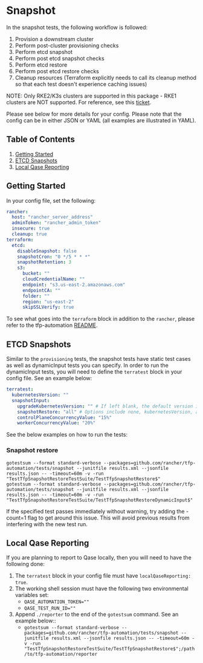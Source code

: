 # Snapshot

In the snapshot tests, the following workflow is followed:

1. Provision a downstream cluster
2. Perform post-cluster provisioning checks
3. Perform etcd snapshot
4. Perform post etcd snapshot checks
5. Perform etcd restore
6. Perform post etcd restore checks
7. Cleanup resources (Terraform explicitly needs to call its cleanup method so that each test doesn't experience caching issues)

NOTE: Only RKE2/K3s clusters are supported in this package - RKE1 clusters are NOT supported. For reference, see this [ticket](https://github.com/rancher/terraform-provider-rancher2/issues/1292). 

Please see below for more details for your config. Please note that the config can be in either JSON or YAML (all examples are illustrated in YAML).

## Table of Contents
1. [Getting Started](#Getting-Started)
2. [ETCD Snapshots](#ETCD-Snapshots)
3. [Local Qase Reporting](#Local-Qase-Reporting)

## Getting Started
In your config file, set the following:
```yaml
rancher:
  host: "rancher_server_address"
  adminToken: "rancher_admin_token"
  insecure: true
  cleanup: true
terraform:
  etcd:
    disableSnapshot: false
    snapshotCron: "0 */5 * * *"
    snapshotRetention: 3
    s3:
      bucket: ""
      cloudCredentialName: ""
      endpoint: "s3.us-east-2.amazonaws.com"
      endpointCA: ""
      folder: ""
      region: "us-east-2"
      skipSSLVerify: true
```

To see what goes into the `terraform` block in addition to the `rancher`, please refer to the tfp-automation [README](../../README.md).

## ETCD Snapshots
Similar to the `provisioning` tests, the snapshot tests have static test cases as well as dynamicInput tests you can specify. In order to run the dynamicInput tests, you will need to define the `terratest` block in your config file. See an example below:

```yaml
terratest:
  kubernetesVersion: ""
  snapshotInput:
    upgradeKubernetesVersion: "" # If left blank, the default version in Rancher will be used.
    snapshotRestore: "all" # Options include none, kubernetesVersion, all. Option 'none' means that only the etcd will be restored.
    controlPlaneConcurrencyValue: "15%"
    workerConcurrencyValue: "20%"
  ```

See the below examples on how to run the tests:

### Snapshot restore
`gotestsum --format standard-verbose --packages=github.com/rancher/tfp-automation/tests/snapshot --junitfile results.xml --jsonfile results.json -- -timeout=60m -v -run "TestTfpSnapshotRestoreTestSuite/TestTfpSnapshotRestore$"` \
`gotestsum --format standard-verbose --packages=github.com/rancher/tfp-automation/tests/snapshot --junitfile results.xml --jsonfile results.json -- -timeout=60m -v -run "TestTfpSnapshotRestoreTestSuite/TestTfpSnapshotRestoreDynamicInput$"`

If the specified test passes immediately without warning, try adding the -count=1 flag to get around this issue. This will avoid previous results from interfering with the new test run.

## Local Qase Reporting
If you are planning to report to Qase locally, then you will need to have the following done:
1. The `terratest` block in your config file must have `localQaseReporting: true`.
2. The working shell session must have the following two environmental variables set:
     - `QASE_AUTOMATION_TOKEN=""`
     - `QASE_TEST_RUN_ID=""`
3. Append `./reporter` to the end of the `gotestsum` command. See an example below::
     - `gotestsum --format standard-verbose --packages=github.com/rancher/tfp-automation/tests/snapshot --junitfile results.xml --jsonfile results.json -- -timeout=60m -v -run "TestTfpSnapshotRestoreTestSuite/TestTfpSnapshotRestore$";/path/to/tfp-automation/reporter`